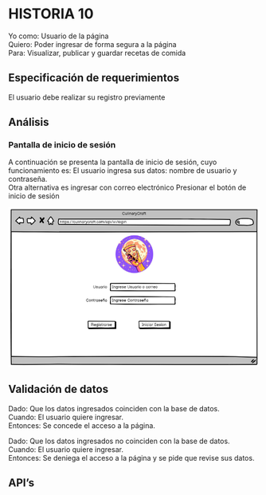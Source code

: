 # HISTORIA 10
Yo como: Usuario de la página<br>
Quiero: Poder ingresar de forma segura a la página<br>
Para: Visualizar, publicar y guardar recetas de comida

## Especificación de requerimientos
El usuario debe realizar su registro previamente


## Análisis
### Pantalla de inicio de sesión
A continuación se presenta la pantalla de inicio de sesión, cuyo funcionamiento es:
El usuario ingresa sus datos: nombre de usuario y contraseña. <br>
Otra alternativa es ingresar con correo electrónico
Presionar el botón de inicio de sesión

![Alt text](/historias/imagenes/ingreso.png)

## Validación de datos
Dado: Que los datos ingresados coinciden con la base de datos.<br>
Cuando: El usuario quiere ingresar.<br>
Entonces: Se concede el acceso a la página.

Dado: Que los datos ingresados no coinciden con la base de datos.<br>
Cuando: El usuario quiere ingresar.<br>
Entonces: Se deniega el acceso a la página y se pide que revise sus datos.

## API’s
